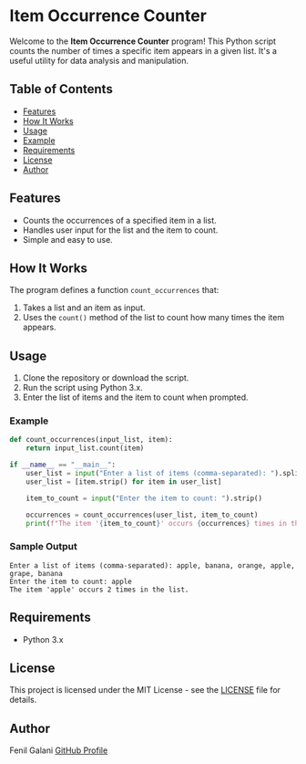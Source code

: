 # Item Occurrence Counter

Welcome to the **Item Occurrence Counter** program! This Python script counts the number of times a specific item appears in a given list. It's a useful utility for data analysis and manipulation.

## Table of Contents

- [Features](#features)
- [How It Works](#how-it-works)
- [Usage](#usage)
- [Example](#example)
- [Requirements](#requirements)
- [License](#license)
- [Author](#author)

## Features

- Counts the occurrences of a specified item in a list.
- Handles user input for the list and the item to count.
- Simple and easy to use.

## How It Works

The program defines a function `count_occurrences` that:
1. Takes a list and an item as input.
2. Uses the `count()` method of the list to count how many times the item appears.

## Usage

1. Clone the repository or download the script.
2. Run the script using Python 3.x.
3. Enter the list of items and the item to count when prompted.

### Example

```python
def count_occurrences(input_list, item):
    return input_list.count(item)

if __name__ == "__main__":
    user_list = input("Enter a list of items (comma-separated): ").split(',')
    user_list = [item.strip() for item in user_list]

    item_to_count = input("Enter the item to count: ").strip()

    occurrences = count_occurrences(user_list, item_to_count)
    print(f"The item '{item_to_count}' occurs {occurrences} times in the list.")
```

### Sample Output

```
Enter a list of items (comma-separated): apple, banana, orange, apple, grape, banana
Enter the item to count: apple
The item 'apple' occurs 2 times in the list.
```

## Requirements

- Python 3.x

## License

This project is licensed under the MIT License - see the [LICENSE](LICENSE) file for details.

## Author

Fenil Galani
[GitHub Profile](https://github.com/FenilGalani07/Cryptography-Network-Security_2.git)

